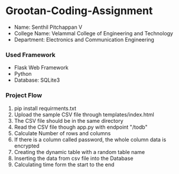 # Grootan-Coding-Assignment

- Name: Senthil Pitchappan V
- College Name: Velammal College of Engineering and Technology
- Department: Electronics and Communication Engineering


### Used Framework
- Flask Web Framework
- Python
- Database: SQLite3

### Project Flow
1. pip install requirments.txt
2. Upload the sample CSV file through templates/index.html
3. The CSV file should be in the same directory
4. Read the CSV file though app.py with endpoint "/todb"
5. Calculate Number of rows and columns
6. If there is a column called password, the whole column data is encrypted
7. Creating the dynamic table with a random table name
8. Inserting the data from csv file into the Database
9. Calculating time form the start to the end
